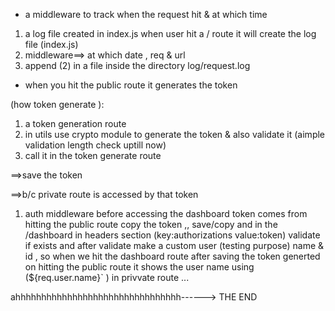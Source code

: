 

* a middleware to track when the request hit & at which time 

1. a log file created in index.js when user hit a / route it will create the log file  (index.js)
2. middleware==> at which date , req & url 
3.  append (2)  in a file inside the directory log/request.log



* when you hit the public route it generates the token

(how token generate ):
1. a token generation route 
2. in utils use crypto module to generate the token  & also validate it (aimple validation length check uptill now)
3. call it in the token generate route 

==>save the token 

==>b/c private route is accessed by that token
1. auth middleware before accessing the dashboard
    token comes from hitting the public route
    copy the token ,, save/copy and in the /dashboard in headers section (key:authorizations   value:token)
    validate if exists and after validate make a custom user (testing purpose) name & id , so when we hit the dashboard route after saving the token generted on hitting the public route it shows the user name using (${req.user.name}` ) in privvate route ...





ahhhhhhhhhhhhhhhhhhhhhhhhhhhhhhhh------> THE END 